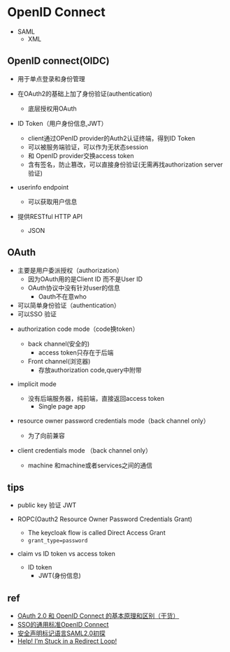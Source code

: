 
# OpenID Connect

+ SAML
    + XML

## OpenID connect(OIDC)
+ 用于单点登录和身份管理
+ 在OAuth2的基础上加了身份验证(authentication)
    + 底层授权用OAuth

+ ID Token（用户身份信息,JWT）
    + client通过OPenID provider的Auth2认证终端，得到ID Token
    + 可以被服务端验证，可以作为无状态session
    + 和 OpenID provider交换access token
    + 含有签名，防止篡改，可以直接身份验证(无需再找authorization server验证)

+ userinfo endpoint
    + 可以获取用户信息
+ 提供RESTful HTTP API
    + JSON

## OAuth
+ 主要是用户委派授权（authorization）
    + 因为OAuth用的是Client ID 而不是User ID
    + OAuth协议中没有针对user的信息
        + Oauth不在意who
+ 可以简单身份验证（authentication）
+ 可以SSO 验证
<!-- OAuth modes -->
+ authorization code mode（code换token）
    + back channel(安全的)
        + access token只存在于后端
    + Front channel(浏览器)
        + 存放authorization code,query中附带

+ implicit mode
    + 没有后端服务器，纯前端，直接返回access token
        + Single page app

+ resource owner password credentials mode（back channel only）
    + 为了向前兼容

+ client credentials mode （back channel only）
    +  machine 和machine或者services之间的通信


## tips

+ public key 验证 JWT

+ ROPC(Oauth2 Resource Owner Password Credentials Grant)
    + The keycloak flow is called Direct Access Grant
    + `grant_type=password`

+ claim vs ID token vs access token
    + ID token
        + JWT(身份信息)

## ref
+ [OAuth 2.0 和 OpenID Connect 的基本原理和区别（干货）](https://blog.csdn.net/qq_24550639/article/details/111089296)
+ [SSO的通用标准OpenID Connect](https://developer.aliyun.com/article/780006)
+ [安全声明标记语言SAML2.0初探](https://developer.aliyun.com/article/779947?spm=a2c6h.12873581.0.dArticle779947.a569733brFatso)
+ [Help! I’m Stuck in a Redirect Loop!](https://www.scottbrady91.com/openid-connect/help-im-stuck-in-a-redirect-loop)